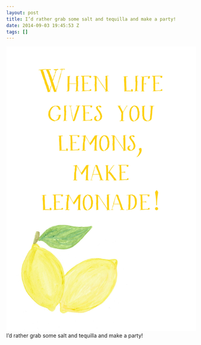 ```yaml
---
layout: post
title: I’d rather grab some salt and tequilla and make a party!
date: 2014-09-03 19:45:53 Z
tags: []
---
```

![](/media/2014/09/96559045104.jpg)
I’d rather grab some salt and tequilla and make a party!
